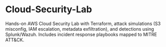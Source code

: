 # Cloud-Security-Lab
Hands-on AWS Cloud Security Lab with Terraform, attack simulations (S3 misconfig, IAM escalation, metadata exfiltration), and detections using Splunk/Wazuh. Includes incident response playbooks mapped to MITRE ATT&amp;CK.
